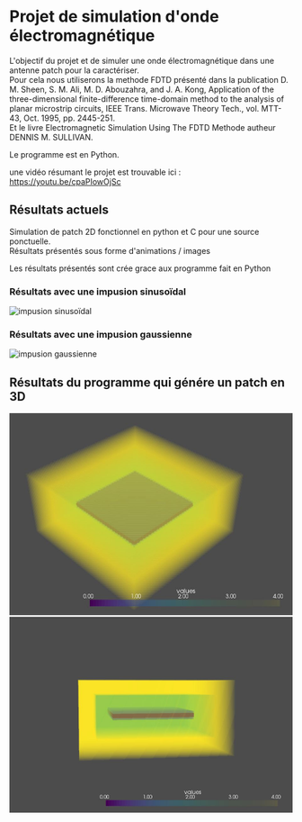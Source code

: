 # Projet de simulation d'onde électromagnétique
L'objectif du projet et de simuler une onde électromagnétique dans une antenne patch pour la caractériser.<br />
Pour cela nous utiliserons la methode FDTD présenté dans la publication D. M. Sheen, S. M. Ali, M. D. Abouzahra, and J. A. Kong, Application of the three-dimensional finite-difference time-domain method to the analysis of planar microstrip circuits, IEEE Trans. Microwave Theory Tech., vol. MTT-43, Oct. 1995, pp. 2445-251.<br />
Et le livre Electromagnetic Simulation Using The FDTD Methode autheur DENNIS M. SULLIVAN.<br />

Le programme est en Python.

une vidéo résumant le projet est trouvable ici : https://youtu.be/cpaPIowOjSc

## Résultats actuels
Simulation de patch 2D fonctionnel en python et C pour une source ponctuelle.<br />
Résultats présentés sous forme d'animations / images

Les résultats présentés sont crée grace aux programme fait en Python

### Résultats avec une impusion sinusoïdal

![impusion sinusoïdal](Resultat/2D/Sin/2DSinPy.gif)


### Résultats avec une impusion gaussienne

![impusion gaussienne](Resultat/2D/gauss/2DGaussPy.gif)

## Résultats du programme qui génére un patch en 3D

![patch rectangulaire vue 1](Resultat/3D/Patch1.jpg)
![patch rectangulaire vue 2](Resultat/3D/Patch2.jpg)
